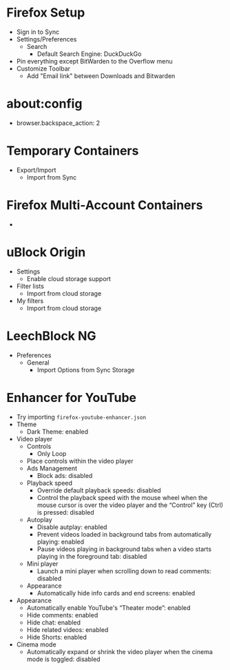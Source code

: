 # Firefox Setup

* Sign in to Sync
* Settings/Preferences
    * Search
        * Default Search Engine: DuckDuckGo
* Pin everything except BitWarden to the Overflow menu
* Customize Toolbar
    * Add "Email link" between Downloads and Bitwarden

#   about:config

*   browser.backspace_action: 2

# Temporary Containers

* Export/Import
    * Import from Sync

# Firefox Multi-Account Containers

* 

# uBlock Origin

* Settings
    * Enable cloud storage support
* Filter lists
    * Import from cloud storage
* My filters
    * Import from cloud storage

# LeechBlock NG

* Preferences
    * General
        * Import Options from Sync Storage

# Enhancer for YouTube

* Try importing `firefox-youtube-enhancer.json`
* Theme
    * Dark Theme: enabled
* Video player
    * Controls
        * Only Loop
    *  Place controls within the video player 
    * Ads Management
        * Block ads: disabled
    * Playback speed
        * Override default playback speeds: disabled
        * Control the playback speed with the mouse wheel when the mouse cursor is over the video player and the “Control” key (Ctrl) is pressed: disabled
    * Autoplay
        * Disable autplay: enabled
        * Prevent videos loaded in background tabs from automatically playing: enabled
        * Pause videos playing in background tabs when a video starts playing in the foreground tab: disabled
    * Mini player
        * Launch a mini player when scrolling down to read comments: disabled
    * Appearance
        * Automatically hide info cards and end screens: enabled
* Appearance
    * Automatically enable YouTube's “Theater mode”: enabled
    * Hide comments: enabled
    * Hide chat: enabled
    * Hide related videos: enabled
    * Hide Shorts: enabled
* Cinema mode
    * Automatically expand or shrink the video player when the cinema mode is toggled: disabled
